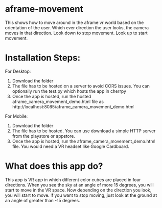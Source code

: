 # aframe-movement
This shows how to move around in the aframe vr world based on the orientation of the user. Which ever direction the user looks, the camera moves in that direction. Look down to stop movement. Look up to start movement.

# Installation Steps:
For Desktop:
1. Download the folder
2. The file has to be hosted on a server to avoid CORS issues. You can optionally run the test.py which hosts the app in cherrpy
3. Once the app is hosted, run the hosted aframe_camera_movement_demo.html file as http://localhost:8085/aframe_camera_movement_demo.html

For Mobile:
1. Download the folder
2. The file has to be hosted. You can use download a simple HTTP server from the playstore or appstore.
3. Once the app is hosted, run the aframe_camera_movement_demo.html file. You would need a VR headset like Google Cardboard.

# What does this app do?
This app is VR app in which different color cubes are placed in four directions. When you see the sky at an angle of more 15 degrees, you will start to move in the VR space. Now depending on the direction you look, you will start to move. If you want to stop moving, just look at the ground at an angle of greater than -15 degrees.
